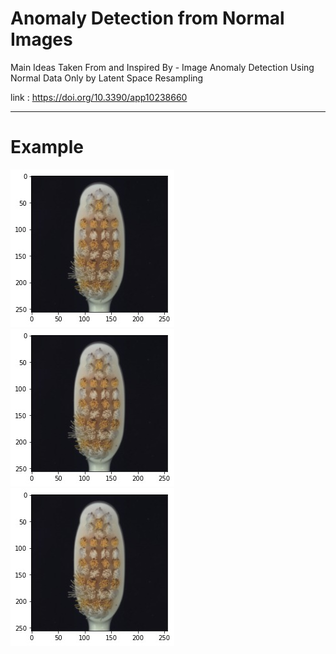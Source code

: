 # Anomaly Detection from Normal Images


Main Ideas Taken From and Inspired By - Image Anomaly Detection Using Normal Data Only by
Latent Space Resampling

link : https://doi.org/10.3390/app10238660


_______________________________________________________________

# Example 
                              
<img src="images/original.jpeg"> <img src="images/original.jpeg">  <img src="images/original.jpeg">
